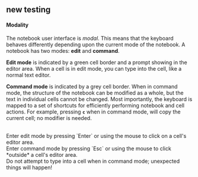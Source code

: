 ## new testing
#### Modality

The notebook user interface is *modal*. This means that the keyboard behaves differently depending upon the current mode of the notebook. A notebook has two modes: **edit** and **command**.

**Edit mode** is indicated by a green cell border and a prompt showing in the editor area. When a cell is in edit mode, you can type into the cell, like a normal text editor.

**Command mode** is indicated by a grey cell border. When in command mode, the structure of the notebook can be modified as a whole, but the text in individual cells cannot be changed. Most importantly, the keyboard is mapped to a set of shortcuts for efficiently performing notebook and cell actions. For example, pressing **`c`** when in command mode, will copy the current cell; no modifier is needed.

<br>
<div class="alert alert-success">
Enter edit mode by pressing `Enter` or using the mouse to click on a cell's editor area.
</div>
<div class="alert alert-success">
Enter command mode by pressing `Esc` or using the mouse to click *outside* a cell's editor area.
</div>
<div class="alert alert-warning">
Do not attempt to type into a cell when in command mode; unexpected things will happen!
</div>